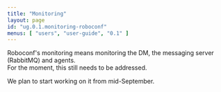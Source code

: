 ```yaml
---
title: "Monitoring"
layout: page
id: "ug.0.1.monitoring-roboconf"
menus: [ "users", "user-guide", "0.1" ]
---
```


Roboconf's monitoring means monitoring the DM, the messaging server (RabbitMQ) and agents.  
For the moment, this still needs to be addressed.

We plan to start working on it from mid-September.
